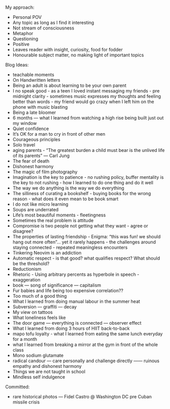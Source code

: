 My approach:

- Personal POV
- Any topic as long as I find it interesting
- Not stream of consciousness 
- Metaphor
- Questioning
- Positive
- Leaves reader with insight, curiosity, food for fodder
- Honourable subject matter, no making light of important topics

Blog Ideas:

- teachable moments
- On Handwritten letters
- Being an adult is about learning to be your own parent
- I no speak good - as a teen I loved instant messaging my friends - pre midnight clarity - sometimes music expresses my thoughts and feeling better than words - my friend would go crazy when I left him on the phone with music blasting
- Being a late bloomer
- 6 months — what I learned from watching a high rise being built just out my window
- Quiet confidence
- It’s OK for a man to cry in front of other men
- Courageous principles
- Solo travel
- aging parents - “The greatest burden a child must bear is the unlived life of its parents” — Carl Jung
- The fear of death
- Dishonest harmony
- The magic of film photography
- Imagination is the key to patience - no rushing policy, buffer mentality is the key to not rushing - how I learned to do one thing and do it well
- The way we do anything is the way we do everything
- The silliness of curating a bookshelf - buying books for the wrong reason - what does it even mean to be book smart
- I do not like micro learning
- Soups are underrated
- Life’s most beautiful moments - fleetingness
- Sometimes the real problem is attitude
- Compromise is two people not getting what they want - agree or disagree?
- The properties of lasting friendship - Enigma: “this was fun! we should hang out more often”… yet it rarely happens - the challenges around staying connected - repeated meaningless encounters
- Tinkering Neovim is an addiction
- Automatic respect - is that good? what qualifies respect? What should be the threshold?
- Reductionism
- Rhetoric - Using arbitrary percents as hyperbole in speech - exaggeration
- book — song of significance — capitalism
- Fur babies and life being too expensive correlation??
- Too much of a good thing
- What I learned from doing manual labour in the summer heat
- Subversion — graffiti — decay
- My view on tattoos
- What loneliness feels like
- The door game — everything is connected — observer effect
- What I learned from doing 3 hours of HIIT back-to-back
- mapo tofu loyalty - what I learned from eating the same lunch everyday for a month
- what I learned from breaking a mirror at the gym in front of the whole class
- Mono sodium glutamate
- radical candour — care personally and challenge directly —— ruinous empathy and dishonest harmony
- Things we are not taught in school
- Mindless self indulgence

Committed:
- rare historical photos — Fidel Castro @ Washington DC pre Cuban missile crisis
